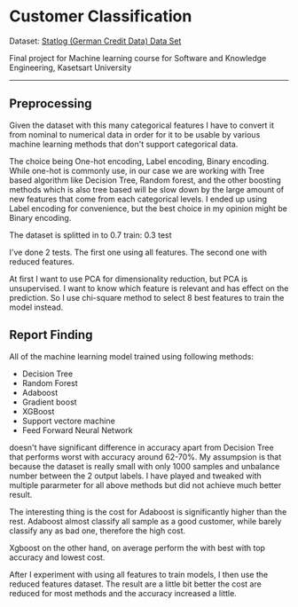 # Customer Classification
Dataset: [Statlog (German Credit Data) Data Set](https://archive.ics.uci.edu/ml/datasets/statlog+(german+credit+data))

Final project for Machine learning course for Software and Knowledge Engineering, Kasetsart University

-----

## Preprocessing

Given the dataset with this many categorical features I have to convert it from nominal to numerical data
in order for it to be usable by various machine learning methods that don't support categorical data.

The choice being One-hot encoding, Label encoding, Binary encoding.
While one-hot is commonly use, in our case we are working with Tree based algorithm like Decision Tree, 
Random forest, and the other boosting methods which is also tree based will be slow down by the large amount
of new features that come from each categorical levels. I ended up using Label encoding for convenience, 
but the best choice in my opinion might be Binary encoding.

The dataset is splitted in to 0.7 train: 0.3 test

I've done 2 tests. The first one using all features. The second one with reduced features.

At first I want to use PCA for dimensionality reduction, but PCA is unsupervised. I want to know which feature is relevant 
and has effect on the prediction. So I use chi-square method to select 8 best features to train the model instead.

## Report Finding

All of the machine learning model trained using following methods:
- Decision Tree
- Random Forest
- Adaboost
- Gradient boost
- XGBoost
- Support vectore machine
- Feed Forward Neural Network

doesn't have significant difference in accuracy apart from Decision Tree that performs worst with accuracy around 62-70%.
My assumpsion is that because the dataset is really small with only 1000 samples and unbalance number between the 2 output labels.
I have played and tweaked with multiple pararmeter for all above methods but did not achieve much better result.

The interesting thing is the cost for Adaboost is significantly higher than the rest.
Adaboost almost classify all sample as a good customer, while barely classify any as bad one, therefore the high cost.

Xgboost on the other hand, on average perform the with best with top accuracy and lowest cost.

After I experiment with using all features to train models, I then use the reduced features dataset.
The result are a little bit better the cost are reduced for most methods and the accuracy increased a little. 


